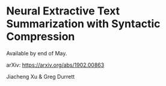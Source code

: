 
# Neural Extractive Text Summarization with Syntactic Compression

Available by end of May.

arXiv: https://arxiv.org/abs/1902.00863

Jiacheng Xu & Greg Durrett

